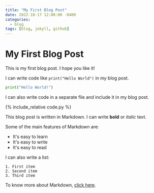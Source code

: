 ```yaml
---
title: "My First Blog Post"
date: 2022-10-17 12:00:00 -0400
categories:
  - blog
tags: [blog, jekyll, github]
---
```


# My First Blog Post

This is my first blog post. I hope you like it!

I can write code like `print("Hello World")` in my blog post.

```python
print("Hello World!")
```

I can also write code in a separate file and include it in my blog post.

{% include_relative code.py %}

This blog post is written in Markdown. I can write **bold** or *italic* text.

Some of the main features of Markdown are:

  * It's easy to learn
  * It's easy to write
  * It's easy to read

I can also write a list:

    1. First item
    2. Second item
    3. Third item

To know more about Markdown, [click here](https://www.markdownguide.org/cheat-sheet/).